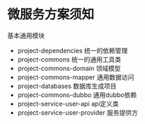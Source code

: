 # 微服务方案须知
基本通用模块
* project-dependencies 统一的依赖管理
* project-commons  统一的通用工具类
* project-commons-domain 领域模型
* project-commons-mapper 通用数据访问
* project-databases 数据库生成项目
* project-commons-dubbo 通用dubbo依赖
* project-service-user-api api定义类
* project-service-user-provider 服务提供方